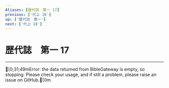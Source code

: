 ```yaml
---
Aliases: [歴代誌　第一 17]
previous: ['代上 16']
up: ['歴代誌　第一']
next: ['代上 18']
---
```

# 歴代誌　第一 17

***
[0;31;49mError: the data returned from BibleGateway is empty, so stopping. Please check your usage, and if still a problem, please raise an issue on GitHub.[0m
